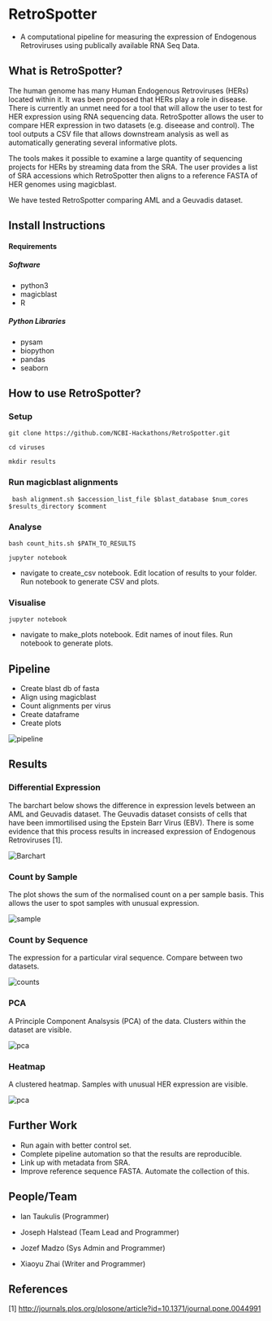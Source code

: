 # RetroSpotter

* A computational pipeline for measuring the expression of Endogenous Retroviruses using publically available RNA Seq Data.


## What is RetroSpotter?

The human genome has many Human Endogenous Retroviruses (HERs) located within it. It was been proposed that HERs play a role in disease. There is currently an unmet need for a tool that will allow the user to test for HER expression using RNA sequencing data. RetroSpotter allows the user to compare HER expression in two datasets (e.g. diseease and control). The tool outputs a CSV file that allows downstream analysis as well as automatically generating several informative plots.


The tools makes it possible to examine a large quantity of sequencing projects for HERs by streaming data from the SRA. The user provides a list of SRA accessions which RetroSpotter then aligns to a reference FASTA of HER genomes using magicblast.

We have tested RetroSpotter comparing AML and a Geuvadis dataset.


## Install Instructions


#### Requirements


##### Software

* python3
* magicblast
* R

##### Python Libraries

* pysam
* biopython
* pandas
* seaborn

## How to use RetroSpotter?

### Setup

``` git clone https://github.com/NCBI-Hackathons/RetroSpotter.git ```

``` cd viruses ```

``` mkdir results ```

### Run magicblast alignments

```  bash alignment.sh $accession_list_file $blast_database $num_cores $results_directory $comment ```

### Analyse

``` bash count_hits.sh $PATH_TO_RESULTS ``` 

``` jupyter notebook ```

* navigate to create_csv notebook. Edit location of results to your folder. Run notebook to generate CSV and plots.

### Visualise

``` jupyter notebook ```

* navigate to make_plots notebook. Edit names of inout files. Run notebook to generate plots.


## Pipeline

* Create blast db of fasta
* Align using magicblast
* Count alignments per virus
* Create dataframe
* Create plots

![pipeline](https://github.com/NCBI-Hackathons/RetroSpotter/blob/joseph/figs/pipelineday3.png)


## Results

### Differential Expression

The barchart below shows the difference in expression levels between an AML and Geuvadis dataset. The Geuvadis dataset consists of cells that have been immortilised using the Epstein Barr Virus (EBV). There is some evidence that this process results in increased expression of Endogenous Retroviruses [1]. 

![Barchart](https://github.com/NCBI-Hackathons/RetroSpotter/blob/joseph/figs/bar.png)

### Count by Sample

The plot shows the sum of the normalised count on a per sample basis. This allows the user to spot samples with unusual expression.

![sample](https://github.com/NCBI-Hackathons/RetroSpotter/blob/master/figs/count_by_sample.png)

### Count by Sequence

The expression for a particular viral sequence. Compare between two datasets.

![counts](figs/average_expression_by_seq.png)

### PCA

A Principle Component Analsysis (PCA) of the data. Clusters within the dataset are visible.

![pca](https://github.com/NCBI-Hackathons/RetroSpotter/blob/master/figs/pca3d.png)

### Heatmap

A clustered heatmap. Samples with unusual HER expression are visible.

![pca](https://github.com/NCBI-Hackathons/RetroSpotter/blob/master/figs/heatmap.png)


## Further Work

* Run again with better control set.
* Complete pipeline automation so that the results are reproducible.
* Link up with metadata from SRA.
* Improve reference sequence FASTA. Automate the collection of this.


## People/Team

* Ian Taukulis (Programmer)

* Joseph Halstead (Team Lead and Programmer)

* Jozef Madzo (Sys Admin and Programmer)

* Xiaoyu Zhai (Writer and Programmer)



## References

[1] http://journals.plos.org/plosone/article?id=10.1371/journal.pone.0044991

